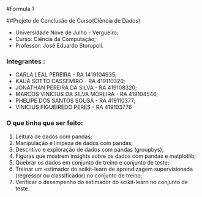 #Formula 1
 
##Projeto de Conclusão de Curso(Ciência de Dados)
 
<ul>
    <li>Universidade Nove de Julho - Vergueiro;</li>
    <li>Curso: Ciência da Computação;</li>
    <li>Professor: José Eduardo Storopoli.</li>
 
</ul>
 
### Integrantes :
 
<ul>
    <li>CARLA LEAL PEREIRA - RA 1419104935;</li>
    <li>KAUÃ SOTTO CASSEMIRO - RA 419110320;</li>
    <li>JONATHAN PEREIRA DA SILVA - RA 419108320;</li>
    <li>MARCOS VINICIUS DA SILVA MOREIRA - RA 419104546;</li>
    <li>PHELIPE DOS SANTOS SOUSA - RA 419110377;</li>
    <li>VINICIUS FIGUEIREDO PERES - RA 419103776</li>
 
</ul>
 
 
### O que tinha que ser feito:  
 
1. Leitura de dados com pandas;
2. Manipulação e limpeza de dados com pandas;
3. Descritivo e exploração de dados com pandas (groupbys);
4. Figuras que mostrem insights sobre os dados com pandas e matplotlib;
5. Quebrar os dados em conjunto de treino e conjunto de teste;
6. Treinar um estimador do scikit-learn de aprendizagem supervisionada (regressor ou classificador) no conjunto de treino;
7. Verificar o desempenho do estimador do scikit-learn no conjunto de teste.
